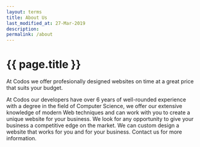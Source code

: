 ```yaml
---
layout: terms
title: About Us
last_modified_at: 27-Mar-2019
description: 
permalink: /about
---
```


# {{ page.title }}

At Codos we offer profesionally designed websites on time at a great price that suits your budget.

At Codos our developers have over 6 years of well-rounded experience with a degree in the field of Computer Science, we offer our extensive knowledge of modern Web techniques and can work with you to create a unique website for your business. We look for any opportunity to give your business a competitive edge on the market. We can custom design a website that works for you and for your business. Contact us for more information.